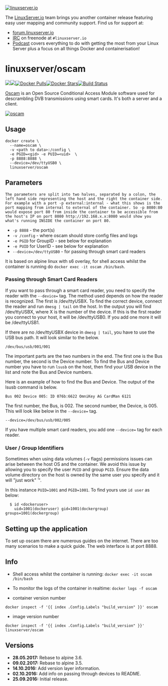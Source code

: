 [linuxserverurl]: https://linuxserver.io
[forumurl]: https://forum.linuxserver.io
[ircurl]: https://www.linuxserver.io/irc/
[podcasturl]: https://www.linuxserver.io/podcast/
[appurl]: http://www.streamboard.tv/oscam/
[hub]: https://hub.docker.com/r/linuxserver/oscam/

[![linuxserver.io](https://raw.githubusercontent.com/linuxserver/docker-templates/master/linuxserver.io/img/linuxserver_medium.png)][linuxserverurl]

The [LinuxServer.io][linuxserverurl] team brings you another container release featuring easy user mapping and community support. Find us for support at:
* [forum.linuxserver.io][forumurl]
* [IRC][ircurl] on freenode at `#linuxserver.io`
* [Podcast][podcasturl] covers everything to do with getting the most from your Linux Server plus a focus on all things Docker and containerisation!

# linuxserver/oscam
[![](https://images.microbadger.com/badges/version/linuxserver/oscam.svg)](https://microbadger.com/images/linuxserver/oscam "Get your own version badge on microbadger.com")[![](https://images.microbadger.com/badges/image/linuxserver/oscam.svg)](https://microbadger.com/images/linuxserver/oscam "Get your own image badge on microbadger.com")[![Docker Pulls](https://img.shields.io/docker/pulls/linuxserver/oscam.svg)][hub][![Docker Stars](https://img.shields.io/docker/stars/linuxserver/oscam.svg)][hub][![Build Status](http://jenkins.linuxserver.io:8080/buildStatus/icon?job=Dockers/LinuxServer.io/linuxserver-oscam)](http://jenkins.linuxserver.io:8080/job/Dockers/job/LinuxServer.io/job/linuxserver-oscam/)

[Oscam][appurl] is an Open Source Conditional Access Module software used for descrambling DVB transmissions using smart cards. It's both a server and a client.

[![oscam](http://download.oscam.cc/images/Logo.png)][appurl]

## Usage

```
docker create \
  --name=oscam \
  -v <path to data>:/config \
  -e PGID=<gid> -e PUID=<uid>  \
  -p 8888:8888 \
  --device=/dev/ttyUSB0 \
  linuxserver/oscam
```

## Parameters

`The parameters are split into two halves, separated by a colon, the left hand side representing the host and the right the container side. 
For example with a port -p external:internal - what this shows is the port mapping from internal to external of the container.
So -p 8080:80 would expose port 80 from inside the container to be accessible from the host's IP on port 8080
http://192.168.x.x:8080 would show you what's running INSIDE the container on port 80.`


* `-p 8888` - the port(s)
* `-v /config` - where oscam should store config files and logs
* `-e PGID` for GroupID - see below for explanation
* `-e PUID` for UserID - see below for explanation
* `--device=/dev/ttyUSB0` - for passing through smart card readers

It is based on alpine linux with s6 overlay, for shell access whilst the container is running do `docker exec -it oscam /bin/bash`.

### Passing through Smart Card Readers

If you want to pass through a smart card reader, you need to specify the reader with the `--device=` tag. The method used depends on how the reader is recognized. 
The first is /dev/ttyUSBX. To find the correct device, connect the reader and run `dmesg | tail` on the host. In the output you will find /dev/ttyUSBX, where X is the number of the device. If this is the first reader you connect to your host, it will be /dev/ttyUSB0. If you add one more it will be /dev/ttyUSB1.

If there are no /dev/ttyUSBX device in `dmesg | tail`, you have to use the USB bus path. It will look similar to the below.
 
`/dev/bus/usb/001/001`

The important parts are the two numbers in the end. The first one is the Bus number, the second is the Device number. To find the Bus and Device number you have to run `lsusb` on the host, then find your USB device in the list and note the Bus and Device numbers.

Here is an example of how to find the Bus and Device. The output of the lsusb command is below.

`Bus 002 Device 005: ID 076b:6622 OmniKey AG CardMan 6121`

The first number, the Bus, is 002. The second number, the Device, is 005. This will look like below in the `--device=` tag.

`--device=/dev/bus/usb/002/005`

If you have multiple smart card readers, you add one `--device=` tag for each reader.

### User / Group Identifiers

Sometimes when using data volumes (`-v` flags) permissions issues can arise between the host OS and the container. We avoid this issue by allowing you to specify the user `PUID` and group `PGID`. Ensure the data volume directory on the host is owned by the same user you specify and it will "just work" ™.

In this instance `PUID=1001` and `PGID=1001`. To find yours use `id user` as below:

```
  $ id <dockeruser>
    uid=1001(dockeruser) gid=1001(dockergroup) groups=1001(dockergroup)
```

## Setting up the application

To set up oscam there are numerous guides on the internet. There are too many scenarios to make a quick guide.
The web interface is at port 8888.


## Info

* Shell access whilst the container is running: `docker exec -it oscam /bin/bash`
* To monitor the logs of the container in realtime: `docker logs -f oscam`

* container version number 

`docker inspect -f '{{ index .Config.Labels "build_version" }}' oscam`

* image version number

`docker inspect -f '{{ index .Config.Labels "build_version" }}' linuxserver/oscam`

## Versions

+ **28.05.2017:** Rebase to alpine 3.6.
+ **09.02.2017:** Rebase to alpine 3.5.
+ **14.10.2016:** Add version layer information.
+ **02.10.2016:** Add info on passing through devices to README.
+ **25.09.2016:** Initial release.
